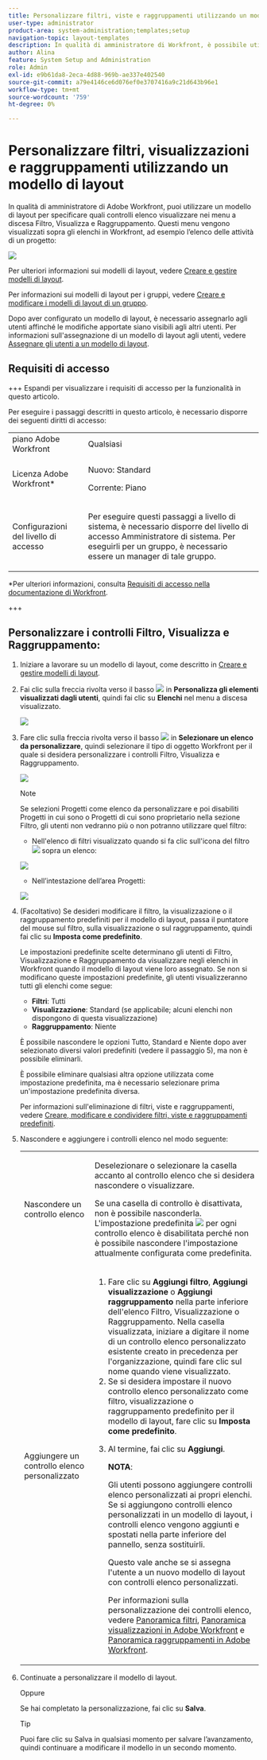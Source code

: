 ```yaml
---
title: Personalizzare filtri, viste e raggruppamenti utilizzando un modello di layout
user-type: administrator
product-area: system-administration;templates;setup
navigation-topic: layout-templates
description: In qualità di amministratore di Workfront, è possibile utilizzare un modello di layout per specificare quali controlli elenco visualizzare nei menu a discesa Filtro, Visualizza e Raggruppamento. Questi menu vengono visualizzati sopra gli elenchi in Workfront, ad esempio l’elenco delle attività di un progetto.
author: Alina
feature: System Setup and Administration
role: Admin
exl-id: e9b61da8-2eca-4d88-969b-ae337e402540
source-git-commit: a79e4146ce6d076ef0e3707416a9c21d643b96e1
workflow-type: tm+mt
source-wordcount: '759'
ht-degree: 0%

---
```


# Personalizzare filtri, visualizzazioni e raggruppamenti utilizzando un modello di layout

In qualità di amministratore di Adobe Workfront, puoi utilizzare un modello di layout per specificare quali controlli elenco visualizzare nei menu a discesa Filtro, Visualizza e Raggruppamento. Questi menu vengono visualizzati sopra gli elenchi in Workfront, ad esempio l’elenco delle attività di un progetto:

![](assets/filter-view-grouping-layout-templates.png)

Per ulteriori informazioni sui modelli di layout, vedere [Creare e gestire modelli di layout](../../../administration-and-setup/customize-workfront/use-layout-templates/create-and-manage-layout-templates.md).

Per informazioni sui modelli di layout per i gruppi, vedere [Creare e modificare i modelli di layout di un gruppo](../../../administration-and-setup/manage-groups/work-with-group-objects/create-and-modify-a-groups-layout-templates.md).

Dopo aver configurato un modello di layout, è necessario assegnarlo agli utenti affinché le modifiche apportate siano visibili agli altri utenti. Per informazioni sull&#39;assegnazione di un modello di layout agli utenti, vedere [Assegnare gli utenti a un modello di layout](../use-layout-templates/assign-users-to-layout-template.md).

## Requisiti di accesso

+++ Espandi per visualizzare i requisiti di accesso per la funzionalità in questo articolo.

Per eseguire i passaggi descritti in questo articolo, è necessario disporre dei seguenti diritti di accesso:

<table style="table-layout:auto"> 
 <col> 
 <col> 
 <tbody> 
  <tr> 
   <td role="rowheader">piano Adobe Workfront</td> 
   <td>Qualsiasi</td> 
  </tr> 
  <tr> 
   <td role="rowheader">Licenza Adobe Workfront*</td> 
   <td><p>Nuovo: Standard</p>
  <p> Corrente: Piano</p>
   </td> 
  </tr> 
  <tr> 
   <td role="rowheader">Configurazioni del livello di accesso</td> 
   <td> <p>Per eseguire questi passaggi a livello di sistema, è necessario disporre del livello di accesso Amministratore di sistema.
Per eseguirli per un gruppo, è necessario essere un manager di tale gruppo.</p> </td> 
  </tr> 
 </tbody> 
</table>

*Per ulteriori informazioni, consulta [Requisiti di accesso nella documentazione di Workfront](/help/quicksilver/administration-and-setup/add-users/access-levels-and-object-permissions/access-level-requirements-in-documentation.md).

+++

## Personalizzare i controlli Filtro, Visualizza e Raggruppamento:

1. Iniziare a lavorare su un modello di layout, come descritto in [Creare e gestire modelli di layout](../../../administration-and-setup/customize-workfront/use-layout-templates/create-and-manage-layout-templates.md).
1. Fai clic sulla freccia rivolta verso il basso ![](assets/down-arrow-blue.png) in **Personalizza gli elementi visualizzati dagli utenti**, quindi fai clic su **Elenchi** nel menu a discesa visualizzato.

   ![](assets/customize-what-users-see-dropdown-on-pg-adobe-branding.png)

1. Fare clic sulla freccia rivolta verso il basso ![](assets/down-arrow-blue.png) in **Selezionare un elenco da personalizzare**, quindi selezionare il tipo di oggetto Workfront per il quale si desidera personalizzare i controlli Filtro, Visualizza e Raggruppamento.

   ![](assets/select-a-list-to-customize-menu-on-pg-adobe-branding.png)

   >[!NOTE]
   >
   >Se selezioni Progetti come elenco da personalizzare e poi disabiliti Progetti in cui sono o Progetti di cui sono proprietario nella sezione Filtro, gli utenti non vedranno più o non potranno utilizzare quel filtro:
   >
   >* Nell&#39;elenco di filtri visualizzato quando si fa clic sull&#39;icona del filtro ![](assets/filter-nwepng.png) sopra un elenco:
   >   
   >  ![](assets/disable-filters-projects-im-on-or-own.png)
   >   
   >* Nell’intestazione dell’area Progetti:
   >   
   >  ![](assets/disable-filter-pills.png)

1. (Facoltativo) Se desideri modificare il filtro, la visualizzazione o il raggruppamento predefiniti per il modello di layout, passa il puntatore del mouse sul filtro, sulla visualizzazione o sul raggruppamento, quindi fai clic su **Imposta come predefinito**.

   Le impostazioni predefinite scelte determinano gli utenti di Filtro, Visualizzazione e Raggruppamento da visualizzare negli elenchi in Workfront quando il modello di layout viene loro assegnato. Se non si modificano queste impostazioni predefinite, gli utenti visualizzeranno tutti gli elenchi come segue:

   * **Filtri**: Tutti
   * **Visualizzazione**: Standard (se applicabile; alcuni elenchi non dispongono di questa visualizzazione)
   * **Raggruppamento**: Niente

   È possibile nascondere le opzioni Tutto, Standard e Niente dopo aver selezionato diversi valori predefiniti (vedere il passaggio 5), ma non è possibile eliminarli.

   È possibile eliminare qualsiasi altra opzione utilizzata come impostazione predefinita, ma è necessario selezionare prima un&#39;impostazione predefinita diversa.

   Per informazioni sull&#39;eliminazione di filtri, viste e raggruppamenti, vedere [Creare, modificare e condividere filtri, viste e raggruppamenti predefiniti](../../../administration-and-setup/set-up-workfront/configure-system-defaults/create-and-share-default-fvgs.md).

1. Nascondere e aggiungere i controlli elenco nel modo seguente:

   <table style="table-layout:auto"> 
    <col> 
    <col> 
    <tbody> 
     <tr> 
      <td role="rowheader">Nascondere un controllo elenco</td> 
      <td> <p>Deselezionare o selezionare la casella accanto al controllo elenco che si desidera nascondere o visualizzare.</p> <p>Se una casella di controllo è disattivata, non è possibile nasconderla. L'impostazione predefinita <img src="assets/default-pill.png"> per ogni controllo elenco è disabilitata perché non è possibile nascondere l'impostazione attualmente configurata come predefinita.</p> </td> 
     </tr> 
     <tr> 
      <td role="rowheader">Aggiungere un controllo elenco personalizzato</td> 
      <td> <p> 
        <ol> 
         <li value="1"> Fare clic su <strong>Aggiungi filtro</strong>, <strong>Aggiungi visualizzazione</strong> o <strong>Aggiungi raggruppamento</strong> nella parte inferiore dell'elenco Filtro, Visualizzazione o Raggruppamento. Nella casella visualizzata, iniziare a digitare il nome di un controllo elenco personalizzato esistente creato in precedenza per l'organizzazione, quindi fare clic sul nome quando viene visualizzato.</li> 
         <li value="2"> Se si desidera impostare il nuovo controllo elenco personalizzato come filtro, visualizzazione o raggruppamento predefinito per il modello di layout, fare clic su <strong>Imposta come predefinito</strong>. </li> 
         <li value="3"> <p>Al termine, fai clic su <strong>Aggiungi</strong>.</p> <p><b>NOTA</b>: <p>Gli utenti possono aggiungere controlli elenco personalizzati ai propri elenchi. Se si aggiungono controlli elenco personalizzati in un modello di layout, i controlli elenco vengono aggiunti e spostati nella parte inferiore del pannello, senza sostituirli.</p> <p>Questo vale anche se si assegna l'utente a un nuovo modello di layout con controlli elenco personalizzati. </p> <p>Per informazioni sulla personalizzazione dei controlli elenco, vedere <a href="../../../reports-and-dashboards/reports/reporting-elements/filters-overview.md" class="MCXref xref">Panoramica filtri</a>, <a href="../../../reports-and-dashboards/reports/reporting-elements/views-overview.md" class="MCXref xref">Panoramica visualizzazioni in Adobe Workfront</a> e <a href="../../../reports-and-dashboards/reports/reporting-elements/groupings-overview.md" class="MCXref xref">Panoramica raggruppamenti in Adobe Workfront</a>.</p> </p> </li> 
        </ol> </p> </td> 
     </tr> 
    </tbody> 
   </table>

1. Continuate a personalizzare il modello di layout.

   Oppure

   Se hai completato la personalizzazione, fai clic su **Salva**.

   >[!TIP]
   >
   >Puoi fare clic su Salva in qualsiasi momento per salvare l’avanzamento, quindi continuare a modificare il modello in un secondo momento.
